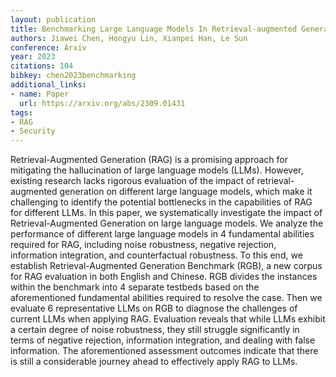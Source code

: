 ```yaml
---
layout: publication
title: Benchmarking Large Language Models In Retrieval-augmented Generation
authors: Jiawei Chen, Hongyu Lin, Xianpei Han, Le Sun
conference: Arxiv
year: 2023
citations: 104
bibkey: chen2023benchmarking
additional_links:
- name: Paper
  url: https://arxiv.org/abs/2309.01431
tags:
- RAG
- Security
---
```

Retrieval-Augmented Generation (RAG) is a promising approach for mitigating
the hallucination of large language models (LLMs). However, existing research
lacks rigorous evaluation of the impact of retrieval-augmented generation on
different large language models, which make it challenging to identify the
potential bottlenecks in the capabilities of RAG for different LLMs. In this
paper, we systematically investigate the impact of Retrieval-Augmented
Generation on large language models. We analyze the performance of different
large language models in 4 fundamental abilities required for RAG, including
noise robustness, negative rejection, information integration, and
counterfactual robustness. To this end, we establish Retrieval-Augmented
Generation Benchmark (RGB), a new corpus for RAG evaluation in both English and
Chinese. RGB divides the instances within the benchmark into 4 separate
testbeds based on the aforementioned fundamental abilities required to resolve
the case. Then we evaluate 6 representative LLMs on RGB to diagnose the
challenges of current LLMs when applying RAG. Evaluation reveals that while
LLMs exhibit a certain degree of noise robustness, they still struggle
significantly in terms of negative rejection, information integration, and
dealing with false information. The aforementioned assessment outcomes indicate
that there is still a considerable journey ahead to effectively apply RAG to
LLMs.